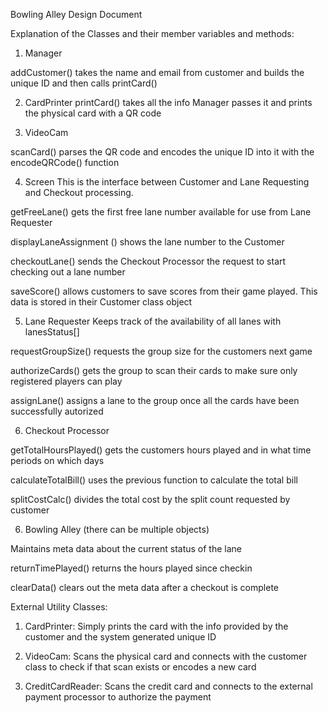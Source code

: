 Bowling Alley Design Document

Explanation of the Classes and their member variables and methods:

1. Manager

addCustomer() takes the name and email from customer and builds the unique ID and then calls printCard()

2. CardPrinter
printCard() takes all the info Manager passes it and prints the physical card with a QR code

3. VideoCam

scanCard() parses the QR code and encodes the unique ID into it with the encodeQRCode() function


4. Screen
This is the interface between Customer and Lane Requesting and Checkout processing.

getFreeLane() gets the first free lane number available for use from Lane Requester

displayLaneAssignment () shows the lane number to the Customer

checkoutLane() sends the Checkout Processor the request to start checking out a lane number

saveScore()  allows customers to save scores from their game played. This data is stored in their Customer class object


5. Lane Requester
Keeps track of the availability of all lanes with lanesStatus[] 

requestGroupSize() requests the group size for the customers next game

authorizeCards() gets the group to scan their cards to make sure only registered players can play

assignLane() assigns a lane to the group once all the cards have been successfully autorized

6. Checkout Processor

getTotalHoursPlayed() gets the customers hours played and in what time periods on which days 

calculateTotalBill() uses the previous function to calculate the total bill

splitCostCalc() divides the total cost by the split count requested by customer

6. Bowling Alley (there can be multiple objects)

Maintains meta data about the current status of the lane

returnTimePlayed() returns the hours played since checkin

clearData() clears out the meta data after a checkout is complete


External Utility Classes:

1. CardPrinter: Simply prints the card with the info provided by the customer and the system generated unique ID

2. VideoCam: Scans the physical card and connects with the customer class to check if that scan exists or encodes a new card

3. CreditCardReader: Scans the credit card and connects to the external payment processor to authorize the payment
